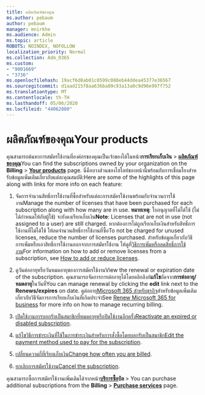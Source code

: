 ```yaml
---
title: ผลิตภัณฑ์ของคุณ
ms.author: pebaum
author: pebaum
manager: mnirkhe
ms.audience: Admin
ms.topic: article
ROBOTS: NOINDEX, NOFOLLOW
localization_priority: Normal
ms.collection: Adm_O365
ms.custom:
- "9001669"
- "3736"
ms.openlocfilehash: 19acf6d8ab01c0599c088eb44ddea45377e36567
ms.sourcegitcommit: d1aad215f8aa636ba89c93a13a0c9d90e997f752
ms.translationtype: MT
ms.contentlocale: th-TH
ms.lasthandoff: 05/06/2020
ms.locfileid: "44062880"
---
```

# <a name="your-products"></a><span data-ttu-id="708c5-102">ผลิตภัณฑ์ของคุณ</span><span class="sxs-lookup"><span data-stu-id="708c5-102">Your products</span></span>

<span data-ttu-id="708c5-103">คุณสามารถค้นหาการสมัครใช้งานที่องค์กรของคุณเป็นเจ้าของได้ในหน้า**การเรียกเก็บเงิน** > **[ผลิตภัณฑ์ของคุณ](https://go.microsoft.com/fwlink/p/?linkid=842054)**</span><span class="sxs-lookup"><span data-stu-id="708c5-103">You can find the subscriptions owned by your organization on the **Billing** > **[Your products](https://go.microsoft.com/fwlink/p/?linkid=842054)** page.</span></span> <span data-ttu-id="708c5-104">นี่คือบางส่วนของไฮไลท์ของหน้านี้พร้อมกับการเชื่อมโยงสําหรับข้อมูลเพิ่มเติมเกี่ยวกับแต่ละคุณสมบัติ:</span><span class="sxs-lookup"><span data-stu-id="708c5-104">Here are some of the highlights of this page along with links for more info on each feature:</span></span>

1. <span data-ttu-id="708c5-105">จัดการจํานวนสิทธิ์การใช้งานที่ซื้อสําหรับแต่ละการสมัครใช้งานพร้อมกับจํานวนการใช้งาน</span><span class="sxs-lookup"><span data-stu-id="708c5-105">Manage the number of licenses that have been purchased for each subscription along with how many are in use.</span></span>  <span data-ttu-id="708c5-106">**หมายเหตุ**: ใบอนุญาตที่ไม่ได้ใช้ (ไม่ได้กําหนดให้กับผู้ใช้) จะยังคงเรียกเก็บเงิน</span><span class="sxs-lookup"><span data-stu-id="708c5-106">**Note**: Licenses that are not in use (not assigned to a user) are still charged.</span></span>  <span data-ttu-id="708c5-107">หากต้องการไม่ถูกเรียกเก็บเงินสําหรับสิทธิ์การใช้งานที่ไม่ได้ใช้ ให้ลดจํานวนสิทธิ์การใช้งานที่ซื้อ</span><span class="sxs-lookup"><span data-stu-id="708c5-107">To not be charged for unused licenses, reduce the number of licenses purchased.</span></span> <span data-ttu-id="708c5-108">สําหรับข้อมูลเกี่ยวกับวิธีการเพิ่มหรือเอาสิทธิ์การใช้งานออกจากการสมัครใช้งาน ให้ดูที่[วิธีการเพิ่มหรือลดสิทธิ์การใช้งาน](https://docs.microsoft.com/alchemyinsights/how-to-add-or-reduce-licenses)</span><span class="sxs-lookup"><span data-stu-id="708c5-108">For information on how to add or remove licenses from a subscription, see [How to add or reduce licenses](https://docs.microsoft.com/alchemyinsights/how-to-add-or-reduce-licenses).</span></span>

2. <span data-ttu-id="708c5-109">ดูวันต่ออายุหรือวันหมดอายุของการสมัครใช้งาน</span><span class="sxs-lookup"><span data-stu-id="708c5-109">View the renewal or expiration date of the subscription.</span></span>  <span data-ttu-id="708c5-110">คุณสามารถจัดการการต่ออายุได้โดยคลิกลิงก์**แก้ไข**ถัดจาก**การต่ออายุ/หมดอายุ**ในวันที่</span><span class="sxs-lookup"><span data-stu-id="708c5-110">You can manage renewal by clicking the **edit** link next to the **Renews/expires** on date.</span></span>  <span data-ttu-id="708c5-111">ดูต่ออายุ[Microsoft 365 สําหรับธุรกิจ](https://go.microsoft.com/fwlink/?linkid=2119216)สําหรับข้อมูลเพิ่มเติมเกี่ยวกับวิธีจัดการการเรียกเก็บเงินที่เกิดประจํา</span><span class="sxs-lookup"><span data-stu-id="708c5-111">See [Renew Microsoft 365 for business](https://go.microsoft.com/fwlink/?linkid=2119216) for more info on how to manage recurring billing.</span></span>

3. <span data-ttu-id="708c5-112">[เปิดใช้งานการบอกรับเป็นสมาชิกที่หมดอายุหรือปิดใช้งานอีกครั้ง](https://go.microsoft.com/fwlink/?linkid=2117519)</span><span class="sxs-lookup"><span data-stu-id="708c5-112">[Reactivate an expired or disabled subscription](https://go.microsoft.com/fwlink/?linkid=2117519).</span></span>

4. <span data-ttu-id="708c5-113">[แก้ไขวิธีการชําระเงินที่ใช้ในการชําระเงินสําหรับการสั่งซื้อโดยบอกรับเป็นสมาชิก](https://go.microsoft.com/fwlink/?linkid=2117167)</span><span class="sxs-lookup"><span data-stu-id="708c5-113">[Edit the payment method used to pay for the subscription](https://go.microsoft.com/fwlink/?linkid=2117167).</span></span>

5. <span data-ttu-id="708c5-114">[เปลี่ยนความถี่ที่เรียกเก็บเงิน](https://go.microsoft.com/fwlink/?linkid=2119112)</span><span class="sxs-lookup"><span data-stu-id="708c5-114">[Change how often you are billed](https://go.microsoft.com/fwlink/?linkid=2119112).</span></span>

6. <span data-ttu-id="708c5-115">[ยกเลิกการสมัครใช้งาน](https://go.microsoft.com/fwlink/?linkid=2119113)</span><span class="sxs-lookup"><span data-stu-id="708c5-115">[Cancel the subscription](https://go.microsoft.com/fwlink/?linkid=2119113).</span></span>

<span data-ttu-id="708c5-116">คุณสามารถซื้อการสมัครใช้งานเพิ่มเติมได้จากหน้า[**บริการซื้อ**](https://go.microsoft.com/fwlink/p/?linkid=868433)**บิล** > </span><span class="sxs-lookup"><span data-stu-id="708c5-116">You can purchase additional subscriptions from the **Billing** > [**Purchase services**](https://go.microsoft.com/fwlink/p/?linkid=868433) page.</span></span>
